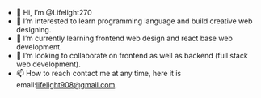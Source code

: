 - 👋 Hi, I’m @Lifelight270
- 👀 I’m interested to  learn programming language and build creative web designing.
- 🌱 I’m currently learning frontend web design and react base web development.
- 💞️ I’m looking to collaborate on frontend as well as backend (full stack web development).
- 📫 How to reach contact me at any time, here it is email:lifelight908@gmail.com.

<!---
Lifelight270/Lifelight270 is a ✨ special ✨ repository because its `README.md` (this file) appears on your GitHub profile.
You can click the Preview link to take a look at your changes.
--->
